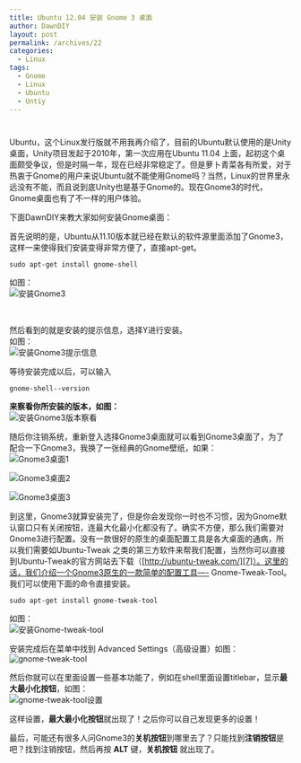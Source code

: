 ```yaml
---
title: Ubuntu 12.04 安装 Gnome 3 桌面
author: DawnDIY
layout: post
permalink: /archives/22
categories:
  - Linux
tags:
  - Gnome
  - Linux
  - Ubuntu
  - Untiy
---
```

# 

Ubuntu，这个Linux发行版就不用我再介绍了，目前的Ubuntu默认使用的是Unity桌面，Unity项目发起于2010年，第一次应用在Ubuntu 11.04 上面，起初这个桌面颇受争议，但是时隔一年，现在已经非常稳定了。但是萝卜青菜各有所爱，对于热衷于Gnome的用户来说Ubuntu就不能使用Gnome吗？当然，Linux的世界里永远没有不能，而且说到底Unity也是基于Gnome的。现在Gnome3的时代，Gnome桌面也有了不一样的用户体验。

下面DawnDIY来教大家如何安装Gnome桌面：

首先说明的是，Ubuntu从11.10版本就已经在默认的软件源里面添加了Gnome3，这样一来使得我们安装变得非常方便了，直接apt-get。

    sudo apt-get install gnome-shell

如图：  
![][1]

 [1]: http://i.imgur.com/0mpS3.png "安装Gnome3"



 

然后看到的就是安装的提示信息，选择Y进行安装。  
如图：  
![][2]

 [2]: http://i.imgur.com/0sdvH.png "安装Gnome3提示信息"

等待安装完成以后，可以输入

    gnome-shell--version

**来察看你所安装的版本，如图：**  
![][3]

 [3]: http://i.imgur.com/tCRb1.png "安装Gnome3版本察看"

随后你注销系统，重新登入选择Gnome3桌面就可以看到Gnome3桌面了，为了配合一下Gnome3，我换了一张经典的Gnome壁纸，如果：  
![][4]

 [4]: http://i.imgur.com/kECFx.jpg "Gnome3桌面1"

![][5]

 [5]: http://i.imgur.com/eEruV.jpg "Gnome3桌面2"

![][6]

 [6]: http://i.imgur.com/J9WJo.png "Gnome3桌面3"

到这里，Gnome3就算安装完了，但是你会发现你一时也不习惯，因为Gnome默认窗口只有关闭按钮，连最大化最小化都没有了。确实不方便，那么我们需要对Gnome3进行配置。没有一款很好的原生的桌面配置工具是各大桌面的通病，所以我们需要如Ubuntu-Tweak 之类的第三方软件来帮我们配置，当然你可以直接到Ubuntu-Tweak的官方网站去下载（[http://ubuntu-tweak.com/][7]）。这里的话，我们介绍一个Gnome3原生的一款简单的配置工具—- Gnome-Tweak-Tool。我们可以使用下面的命令直接安装。

 [7]: http://ubuntu-tweak.com/ "ubuntu-tweak"

    sudo apt-get install gnome-tweak-tool

如图：  
![][8]

 [8]: http://i.imgur.com/hfuls.png "安装Gnome-tweak-tool"

安装完成后在菜单中找到 Advanced Settings（高级设置）如图：  
![][9]

 [9]: http://i.imgur.com/0EbN3.png "gnome-tweak-tool"

然后你就可以在里面设置一些基本功能了，例如在shell里面设置titlebar，显示**最大最小化按钮**，如图：  
![][10]

 [10]: http://i.imgur.com/H045V.png "gnome-tweak-tool设置"

这样设置，**最大最小化按钮**就出现了！之后你可以自己发现更多的设置！

最后，可能还有很多人问Gnome3的**关机按钮**到哪里去了？只能找到**注销按钮**是吧？找到注销按钮，然后再按 **ALT** 键，**关机按钮** 就出现了。